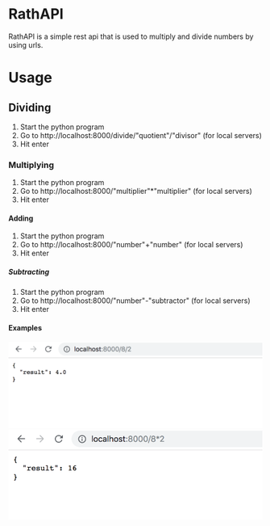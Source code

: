 # RathAPI
RathAPI is a simple rest api that is used to multiply and divide numbers by using urls.

# Usage
## Dividing
1. Start the python program
2. Go to http://localhost:8000/divide/"quotient"/"divisor" (for local servers)
3. Hit enter
### Multiplying
1. Start the python program
2. Go to http://localhost:8000/"multiplier"*"multiplier" (for local servers)
3. Hit enter
#### Adding
1. Start the python program
2. Go to http://localhost:8000/"number"+"number" (for local servers)
3. Hit enter
##### Subtracting
1. Start the python program
2. Go to http://localhost:8000/"number"-"subtractor" (for local servers)
3. Hit enter
#### Examples
![Screenshot](https://raw.githubusercontent.com/lolpakichu/RathAPI/master/img/Divide.png)
![Screenshot2](https://raw.githubusercontent.com/lolpakichu/RathAPI/master/img/Multiply.png)
